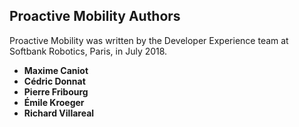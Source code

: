 
## Proactive Mobility Authors

Proactive Mobility was written by the Developer Experience team at Softbank Robotics, Paris, in July 2018. 

* **Maxime Caniot**
* **Cédric Donnat**
* **Pierre Fribourg**
* **Émile Kroeger**
* **Richard Villareal**

